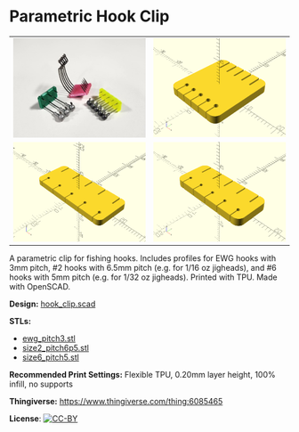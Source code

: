 # Parametric Hook Clip

<table>
<tr>
<td><a href="images/photo.jpg"><img src="images/photo.thumb.jpg" alt="Photo"/></a></td>
<td><a href="images/rendering1.png"><img src="images/rendering1.thumb.png" alt="Rendering 1"/></a></td>
</tr>
<tr>
<td><a href="images/rendering2.png"><img src="images/rendering2.thumb.png" alt="Rendering 2"/></a></td>
<td><a href="images/rendering3.png"><img src="images/rendering3.thumb.png" alt="Rendering 3"/></a></td>
</tr>
</table>

A parametric clip for fishing hooks. Includes profiles for EWG hooks with 3mm pitch, #2 hooks with 6.5mm pitch (e.g. for 1/16 oz jigheads), and #6 hooks with 5mm pitch (e.g. for 1/32 oz jigheads). Printed with TPU. Made with OpenSCAD.

**Design:** [hook_clip.scad](hook_clip.scad)

**STLs:**

* [ewg_pitch3.stl](stl/ewg_pitch3.stl)
* [size2_pitch6p5.stl](stl/size2_pitch6p5.stl)
* [size6_pitch5.stl](stl/size6_pitch5.stl)

**Recommended Print Settings:** Flexible TPU, 0.20mm layer height, 100% infill, no supports

**Thingiverse:** https://www.thingiverse.com/thing:6085465

**License**: [![CC-BY](https://i.creativecommons.org/l/by/4.0/80x15.png)](http://creativecommons.org/licenses/by/4.0/)

